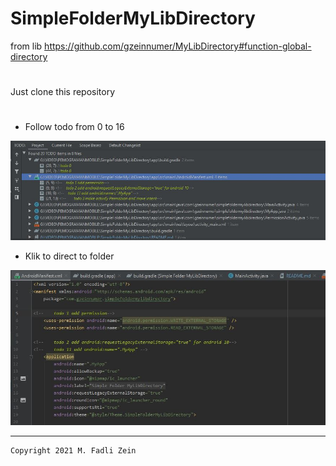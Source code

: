 # SimpleFolderMyLibDirectory
 from lib https://github.com/gzeinnumer/MyLibDirectory#function-global-directory
#
Just clone this repository
#
- Follow todo from 0 to 16

<p align="center">
  <img src="https://github.com/gzeinnumer/SimpleFolderMyLibDirectory/blob/master/preview/example1.jpg"/>
</p>

- Klik to direct to folder

<p align="center">
  <img src="https://github.com/gzeinnumer/SimpleFolderMyLibDirectory/blob/master/preview/example2.jpg"/>
</p>


---

```
Copyright 2021 M. Fadli Zein
```